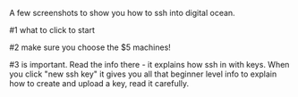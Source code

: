 A few screenshots to show you how to ssh into digital ocean. 

#1 what to click to start

#2 make sure you choose the $5 machines!

#3 is important. Read the info there - it explains how ssh in with keys. When you click "new ssh key" it gives you all that beginner level info to explain how to create and upload a key, read it carefully.

